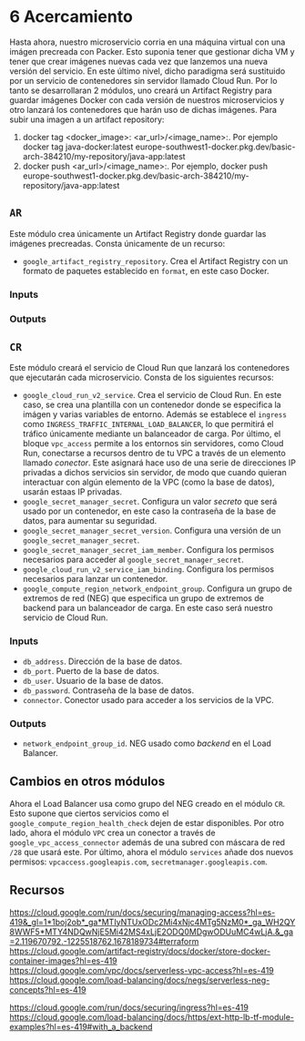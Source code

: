 # 6 Acercamiento
Hasta ahora, nuestro microservicio corria en una máquina virtual con una imágen precreada con Packer. Esto suponia tener que gestionar dicha VM y tener que crear imágenes nuevas cada vez que lanzemos una nueva versión del servicio. En este último nivel, dicho paradigma será sustituido por un servicio de contenedores sin servidor llamado Cloud Run. Por lo tanto se desarrollaran 2 módulos, uno creará un Artifact Registry para guardar imágenes Docker con cada versión de nuestros microservicios y otro lanzará los contenedores que harán uso de dichas imágenes.
Para subir una imagen a un artifact repository:
1. docker tag <docker_image>:<tag> <ar_url>/<image_name>:<tag>. Por ejemplo docker tag java-docker:latest europe-southwest1-docker.pkg.dev/basic-arch-384210/my-repository/java-app:latest
2. docker push <ar_url>/<image_name>:<tag>. Por ejemplo, docker push europe-southwest1-docker.pkg.dev/basic-arch-384210/my-repository/java-app:latest

## `AR`
Este módulo crea únicamente un Artifact Registry donde guardar las imágenes precreadas. Consta únicamente de un recurso:
* `google_artifact_registry_repository`. Crea el Artifact Registry con un formato de paquetes establecido en `format`, en este caso Docker.

### Inputs


### Outputs

## `CR`
Este módulo creará el servicio de Cloud Run que lanzará los contenedores que ejecutarán cada microservicio. Consta de los siguientes recursos:
* `google_cloud_run_v2_service`. Crea el servicio de Cloud Run. En este caso, se crea una plantilla con un contenedor donde se especifica la imágen y varias variables de entorno. Además se establece el `ingress` como `INGRESS_TRAFFIC_INTERNAL_LOAD_BALANCER`, lo que permitirá el tráfico únicamente mediante un balanceador de carga. Por último, el bloque `vpc_access` permite a los entornos sin servidores, como Cloud Run, conectarse a recursos dentro de tu VPC a través de un elemento llamado _conector_. Este asignará hace uso de una serie de direcciones IP privadas a dichos servicios sin servidor, de modo que cuando quieran interactuar con algún elemento de la VPC (como la base de datos), usarán estaas IP privadas.
* `google_secret_manager_secret`. Configura un valor _secreto_ que será usado por un contenedor, en este caso la contraseña de la base de datos, para aumentar su seguridad.
* `google_secret_manager_secret_version`. Configura una versión de un `google_secret_manager_secret`.
* `google_secret_manager_secret_iam_member`. Configura los permisos necesarios para acceder al `google_secret_manager_secret`.
* `google_cloud_run_v2_service_iam_binding`. Configura los permisos necesarios para lanzar un contenedor.
* `google_compute_region_network_endpoint_group`. Configura un grupo de extremos de red (NEG) que especifica un grupo de extremos de backend para un balanceador de carga. En este caso será nuestro servicio de Cloud Run.
### Inputs
* `db_address`. Dirección de la base de datos.
* `db_port`. Puerto de la base de datos.
* `db_user`. Usuario de la base de datos.
* `db_password`. Contraseña de la base de datos.
* `connector`. Conector usado para acceder a los servicios de la VPC.
### Outputs
* `network_endpoint_group_id`. NEG usado como _backend_ en el Load Balancer.

## Cambios en otros módulos
Ahora el Load Balancer usa como grupo del NEG creado en el módulo `CR`. Esto supone que ciertos servicios como el `google_compute_region_health_check` dejen de estar disponibles.
Por otro lado, ahora el módulo `VPC` crea un conector a través de `google_vpc_access_connector` además de una subred con máscara de red `/28` que usará este.
Por último, ahora el módulo `services` añade dos nuevos permisos: `vpcaccess.googleapis.com`, `secretmanager.googleapis.com`.

## Recursos
https://cloud.google.com/run/docs/securing/managing-access?hl=es-419&_gl=1*1boj2ob*_ga*MTIyNTUxODc2Mi4xNjc4MTg5NzM0*_ga_WH2QY8WWF5*MTY4NDQwNjE5Mi42MS4xLjE2ODQ0MDgwODUuMC4wLjA.&_ga=2.119670792.-1225518762.1678189734#terraform
https://cloud.google.com/artifact-registry/docs/docker/store-docker-container-images?hl=es-419
https://cloud.google.com/vpc/docs/serverless-vpc-access?hl=es-419
https://cloud.google.com/load-balancing/docs/negs/serverless-neg-concepts?hl=es-419

https://cloud.google.com/run/docs/securing/ingress?hl=es-419
https://cloud.google.com/load-balancing/docs/https/ext-http-lb-tf-module-examples?hl=es-419#with_a_backend